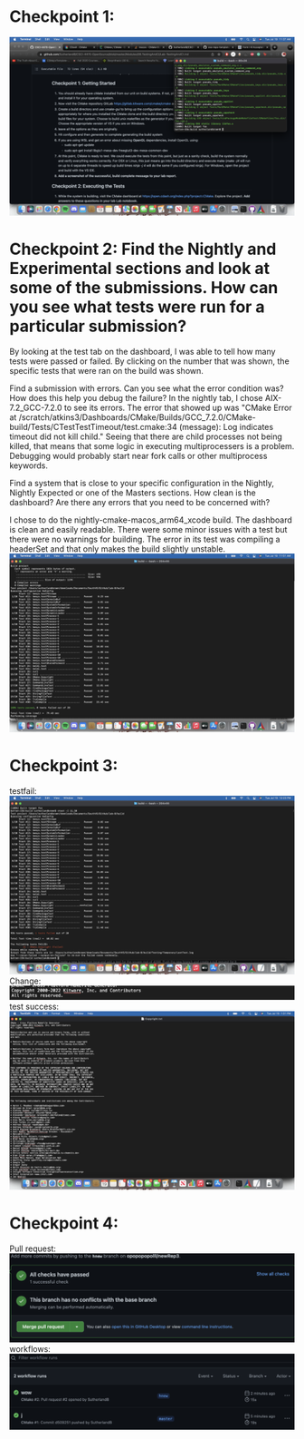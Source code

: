 # Checkpoint 1:
![check1](images/buildComplete.png)

# Checkpoint 2: Find the Nightly and Experimental sections and look at some of the submissions. How can you see what tests were run for a particular submission?

By looking at the test tab on the dashboard, I was able to tell how many tests were passed or failed. 
By clicking on the number that was shown, the specific tests that were ran on the build was shown. 


Find a submission with errors. Can you see what the error condition was? How does this help you debug the failure?
In the nightly tab, I chose AIX-7.2_GCC-7.2.0 to see its errors. The error that showed up was "CMake Error at 
/scratch/atkins3/Dashboards/CMake/Builds/GCC_7.2.0/CMake-build/Tests/CTestTestTimeout/test.cmake:34 (message): Log indicates timeout did not kill child."
Seeing that there are child processes not being killed, that means that some logic in executing multiprocessers is a problem. 
Debugging would probably start near fork calls or other multiprocess keywords. 

Find a system that is close to your specific configuration in the Nightly, Nightly Expected or one of the Masters sections. 
How clean is the dashboard? Are there any errors that you need to be concerned with? 

I chose to do the nightly-cmake-macos_arm64_xcode build. The dashboard is clean and easily readable. There were some minor issues with a test but 
there were no warnings for building. The error in its test 
was compiling a headerSet and that only makes the build slightly unstable.
![check2](images/testComplete.png)
# Checkpoint 3:
testfail: ![testFail](images/testfail.png)
Change: ![change](images/change.png)
test success: ![test_success](images/testPass.png)
# Checkpoint 4:
Pull request: ![peq](images/preq.png)
workflows: ![workflows](images/workflows.png)




 
